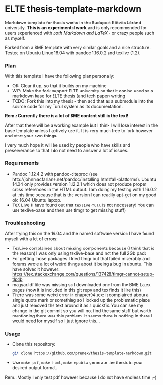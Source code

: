 ELTE thesis-template-markdown
=============================

Markdown template for thesis works in the Budapest Eötvös Lóránd university. **This is an experimental work** and is only recommended for users experienced with _both Markdown and LaTeX_ - or crazy people such as myself.

Forked from a BME template with very similar goals and a nice structure.
Tested on Ubuntu Linux 16.04 with pandoc 1.16.0.2 and texlive (1.2).

### Plan

With this template I have the following plan personally:

* OK: Clear it up, so that it builds on my machine
* WIP: Make the fork support ELTE university so that it can be used as a markdown base for ELTE thesis (and tech paper) writing
* TODO: Fork this into my thesis - then add that as a submodule into the source code for my Turul system as its documentation.

**Rem.: Currently there is a lot of BME content still in the text!**

After that there will be a working example but I think I will lose interest in the base template unless I actively use it.
It is very much free to fork however and start your own things.

I very much hope it will be used by people who have skills and preserverance so that I do not need to answer a lot of issues.

### Requirements

* Pandoc 1.12.4.2 with pandoc-citeproc (see http://johnmacfarlane.net/pandoc/installing.html#all-platforms). Ubuntu 14.04 only provides version 1.12.2.1 which does not produce proper cross references in the HTML output. I am doing my testing with 1.16.0.2 at this time because that is the version I can readily apt-get on my good old 16.04 Ubuntu laptop.
* TeX Live (I have found out that `texlive-full` is not necessary! You can use texlive-base and then use tlmgr to get missing stuff)

### Troubleshooting

After trying this on the 16.04 and the named software version I have found myself with a lot of errors:

* TexLive complained about missing components because (I think that is the reason) I was only using texlive-base and not the full 2Gb pack
* For getting those packages I tried tlmgr but that failed miserably and forums wrote a lot of weird things about it being a bug in ubuntu. This have solved it however: https://tex.stackexchange.com/questions/137428/tlmgr-cannot-setup-tlpdb
* magyar.ldf file was missing so I downloaded one from the BME Latex pages (now it is included in this git repo and tex finds it like this)
* There was some weird error in chapter04.tex: It complained about a single quote mark or something so I looked up the problematic place and just removed the text around it as a quickfix. You can see my change in the git commit so you will not find the same stuff but worth mentioning there was this problem. It seems there is nothing in there I would need for myself so I just ignore this...

### Usage

* Clone this repository:
  ```bash
  git clone https://github.com/prenex/thesis-template-markdown.git
  ```
  
* Use `make pdf`, `make html`, `make epub` to generate the thesis in your desired output format.

Rem.: Mostly I only test pdf however because I do not have endless time ;-)

